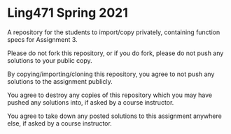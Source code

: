 # Ling471 Spring 2021
A repository for the students to import/copy privately, containing function specs for Assignment 3.

Please do not fork this repository, or if you do fork, please do not push any solutions to your public copy.

By copying/importing/cloning this repository, you agree to not push any solutions to the assignment publicly.

You agree to destroy any copies of this repository which you may have pushed any solutions into, if asked by a course instructor.

You agree to take down any posted solutions to this assignment anywhere else, if asked by a course instructor.
